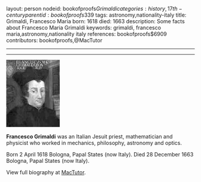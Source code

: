 layout: person
nodeid: bookofproofs$Grimaldi
categories: history,17th-century
parentid: bookofproofs$339
tags: astronomy,nationality-italy
title: Grimaldi, Francesco Maria
born: 1618
died: 1663
description: Some facts about Francesco Maria Grimaldi
keywords: grimaldi, francesco maria,astronomy,nationality italy
references: bookofproofs$6909
contributors: bookofproofs,@MacTutor

---


---

![Grimaldi.jpg](https://github.com/bookofproofs/bookofproofs.github.io/blob/main/_sources/_assets/images/portraits/Grimaldi.jpg?raw=true)

**Francesco Grimaldi** was an Italian Jesuit priest, mathematician and physicist who worked in mechanics, philosophy, astronomy and optics.

Born 2 April 1618 Bologna, Papal States (now Italy). Died 28 December 1663 Bologna, Papal States (now Italy).


View full biography at [MacTutor](https://mathshistory.st-andrews.ac.uk/Biographies/Grimaldi/).